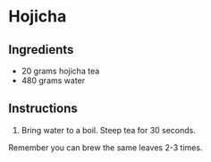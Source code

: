 # Hojicha

## Ingredients

- 20 grams hojicha tea
- 480 grams water

## Instructions

1. Bring water to a boil. Steep tea for 30 seconds.

Remember you can brew the same leaves 2-3 times.
